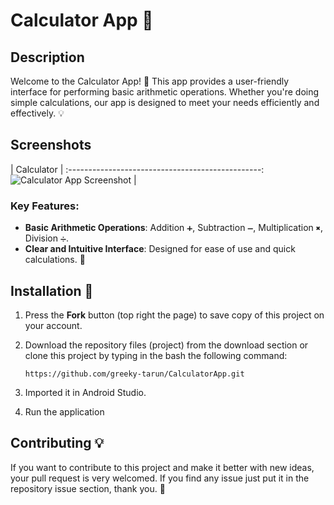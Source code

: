 # Calculator App 🧮

## Description

Welcome to the Calculator App! 🎉 This app provides a user-friendly interface for performing basic arithmetic operations. Whether you're doing simple calculations, our app is designed to meet your needs efficiently and effectively. 💡

## Screenshots
|                Calculator               |
:------------------------------------------------:
![Calculator App Screenshot]([images/calculator_app_screenshot.png](https://drive.google.com/file/d/1adsTSB93zu_kyCkrYjJUc_JynJTpMQRJ/view?usp=drive_link)) |

### Key Features:
- **Basic Arithmetic Operations**: Addition `➕`, Subtraction `➖`, Multiplication `✖️`, Division `➗`.
- **Clear and Intuitive Interface**: Designed for ease of use and quick calculations. 🚀

## Installation 🔌
1. Press the **Fork** button (top right the page) to save copy of this project on your account.

2. Download the repository files (project) from the download section or clone this project by typing in the bash the following command:

       https://github.com/greeky-tarun/CalculatorApp.git
3. Imported it in Android Studio.
4. Run the application

## Contributing 💡
If you want to contribute to this project and make it better with new ideas, your pull request is very welcomed.
If you find any issue just put it in the repository issue section, thank you. 🌟



